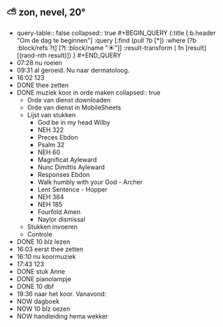 ## ⛅ zon, nevel, 20°
- query-table:: false
  collapsed:: true
  #+BEGIN_QUERY 
  {:title [:b.header "Om de dag te beginnen"]
   :query [:find (pull ?b [*])
     :where 
       [?b :block/refs ?t]
       [?t :block/name "☀️"]]
   :result-transform ( fn [result] [(rand-nth result)])
  }
  #+END_QUERY
- 07:28 nu roeien
- 09:31 al geroeid. Nu naar dermatoloog.
- 16:02 123
- DONE thee zetten
- DONE muziek koor in orde maken
  collapsed:: true
	- Orde van dienst downloaden
	- Orde van dienst in MobileSheets
	- Lijst van stukken
		- God be in my head Wilby
		- NEH 322
		- Preces Ebdon
		- Psalm 32
		- NEH 60
		- Magnificat Ayleward
		- Nunc Dimittis Ayleward
		- Responses Ebdon
		- Walk humbly with your God - Archer
		- Lent Sentence - Hopper
		- NEH 384
		- NEH 185
		- Fourfold Amen
		- Naylor dismissal
	- Stukken invoeren
	- Controle
- DONE 10 blz lezen
- 16:03 eerst thee zetten
- 16:10 nu koormuziek
- 17:43 123
- DONE stuk Anne
- DONE pianolampje
- DONE 10 dbf
- 19:36 naar het koor. Vanavond:
- NOW dagboek
- NOW 10 blz oezen
- NOW handleiding hema wekker